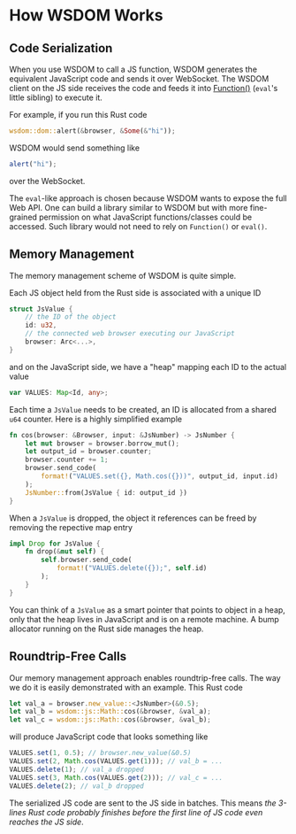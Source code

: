 # How WSDOM Works
## Code Serialization
When you use WSDOM to call a JS function, WSDOM generates the equivalent JavaScript code and sends it over WebSocket.
The WSDOM client on the JS side receives the code and feeds it into [Function()](https://developer.mozilla.org/en-US/docs/Web/JavaScript/Reference/Global_Objects/Function/Function) (`eval`'s little sibling) to execute it.

For example, if you run this Rust code
```rust
wsdom::dom::alert(&browser, &Some(&"hi"));
```
WSDOM would send something like
```js
alert("hi");
```
over the WebSocket.

The `eval`-like approach is chosen because WSDOM wants to expose the full Web API.
One can build a library similar to WSDOM but with more fine-grained permission on what JavaScript functions/classes could be accessed.
Such library would not need to rely on `Function()` or `eval()`.

## Memory Management
The memory management scheme of WSDOM is quite simple.

Each JS object held from the Rust side is associated with a unique ID
```rust
struct JsValue {
    // the ID of the object
    id: u32,
    // the connected web browser executing our JavaScript
    browser: Arc<...>,
}
```
and on the JavaScript side, we have a "heap" mapping each ID to the actual value
```typescript
var VALUES: Map<Id, any>;
```

Each time a `JsValue` needs to be created, an ID is allocated from a shared `u64` counter.
Here is a highly simplified example
```rust
fn cos(browser: &Browser, input: &JsNumber) -> JsNumber {
    let mut browser = browser.borrow_mut();
    let output_id = browser.counter;
    browser.counter += 1;
    browser.send_code(
        format!("VALUES.set({}, Math.cos({}))", output_id, input.id)
    );
    JsNumber::from(JsValue { id: output_id })
}
```

When a `JsValue` is dropped, the object it references can be freed by removing the repective map entry
```rust
impl Drop for JsValue {
    fn drop(&mut self) {
        self.browser.send_code(
            format!("VALUES.delete({});", self.id)
        );
    }
}
```

You can think of a `JsValue` as a smart pointer that points to object in a heap,
only that the heap lives in JavaScript and is on a remote machine. A bump allocator running on the Rust side manages the heap.
<!-- **A bit of Rust evangelism**: In most other programming languages, a memory management scheme like this wouldn't be possible.
Rust's precise memory management means `Drop::drop` is called as soon as the object is no longer needed.
In a GC-ed language, it can take minutes (or even hours) until object destructors are called.
During this time, the JS-side `VALUES` map would fill up, wasting memory. -->

## Roundtrip-Free Calls

Our memory management approach enables roundtrip-free calls.
The way we do it is easily demonstrated with an example.
This Rust code
```rust
let val_a = browser.new_value::<JsNumber>(&0.5);
let val_b = wsdom::js::Math::cos(&browser, &val_a);
let val_c = wsdom::js::Math::cos(&browser, &val_b);
```
will produce JavaScript code that looks something like
```js
VALUES.set(1, 0.5); // browser.new_value(&0.5)
VALUES.set(2, Math.cos(VALUES.get(1))); // val_b = ...
VALUES.delete(1); // val_a dropped
VALUES.set(3, Math.cos(VALUES.get(2))); // val_c = ...
VALUES.delete(2); // val_b dropped
```
The serialized JS code are sent to the JS side in batches.
This means *the 3-lines Rust code probably finishes before the first line of JS code even reaches the JS side*.
